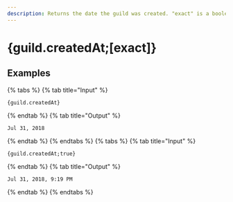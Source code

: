 ```yaml
---
description: Returns the date the guild was created. "exact" is a boolean indicating whether to include hours and minutes.
---
```

# {guild.createdAt;[exact]}
## Examples
{% tabs %}
{% tab title="Input" %}
```text
{guild.createdAt}
```
{% endtab %}
{% tab title="Output" %}
```text
Jul 31, 2018
```
{% endtab %}
{% endtabs %}
{% tabs %}
{% tab title="Input" %}
```text
{guild.createdAt;true}
```
{% endtab %}
{% tab title="Output" %}
```text
Jul 31, 2018, 9:19 PM
```
{% endtab %}
{% endtabs %}